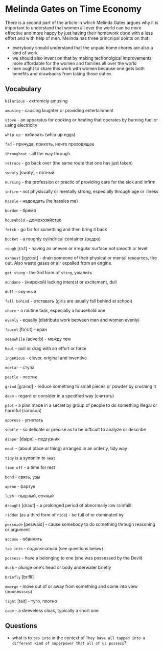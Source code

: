 # Melinda Gates on Time Economy

There is a second part of the article in which Melinda Gates argues why it is important to understand that women all over the world can be more effective and more happy by just having their homework done with a less effort and with help of men. Melinda has three princnipal points on that:

- everybody should understand that the unpaid home chores are also a kind of work
- we should also invent on that by making techonolgical improvements more affordable for the women and families all over the world
- men ought to share this work with women because one gets both benefits and drawbacks from taking those duties.

## Vocabulary

`hilarious` - extremely amusing

`amusing` - causing laughter or providing entertainment

`stove` - an apparatus for cooking or heating that operates by burning fuel or using electricity

`whip up` - взбивать (whip up eggs)

`fad` - причуда, прихоть, нечто преходящее

`throughout` - all the way through

`retrace` - go back over (the same route that one has just taken)

`sweaty` [swaty] - потный

`nursing` - the profession or practic of providing care for the sick and infirm

`infirm` - not physiscally or mentally strong, especially through age or illness

`hassle` - надоедать (he hassles me)

`burden` - бремя

`household` - домохозяйство

`fetch` - go far for something and then bring it back

`bucket` - a roughly cylindrical container (ведро)

`rough` [ra:f] - having an uneven or irregular surface not smooth or level

`exhaust` [igzo:st] - drain someone of their physical or mental resources, tire out. Also waste gases or air expelled from an engine.

`get stung` - the 3rd form of `sting`, ужалить

`mundane` - (мирской) lacking interest or excitement, dull

`dull` - скучный

`fall behind` - отставать (girls are usually fall behind at school)

`chore` - a routine task, especially a household one

`evenly` - equally (distribute work between men and women evenly)

`faucet` [fo'sit] - кран

`meanwhile` (adverb) - между тем

`haul` - pull or drag with an effort or force

`ingenious` - clever, original and inventive

`mortar` - ступа

`pestle` - пестик

`grind` [graind] - reduce something to small pieces or powder by crushing it

`deem` - regard or consider in a specified way (считать)

`plot` - a plan made in a secret by group of people to do something illegal or harmful (заговор)

`oppress` - угнетать

`subtle` - so delicate or precise as to be difficult to analyze or describe

`diaper` [daipe] - 	подгузник

`neat` - (about place or thing) arranged in an orderly, tidy way

`tidy` is a synonim to `neat`

`time off` - a time for rest

`bond` - связь, узы

`apron` - фартук

`lush` - пышный, сочный

`drought` [draut] - a prolonged period of abnormally low rainfaill

`ridden` (as a third form of `ride`) - be full of or dominated by

`persuade` [peswaid] - cause somebody to do something through reasoning or argument

`accuse` - обвинять

`tap into` - подключаться (see questions below)

`possess` - have a belonging to one (she was possessed by the Devil)

`duck` - plunge one's head or body underwater briefly

`briefly` [brifli]

`emerge` - move out of or away from something and come into view (появляться)

`tight` [tait] - туго, плотно

`cape` - a sleeveless cloak, typically a short one


## Questions

- what is to `tap into` in the context of `They have all tapped into a different kind of superpower that all of us possess`?